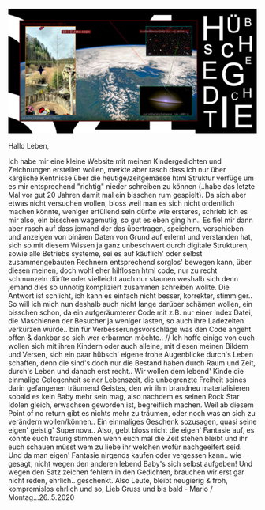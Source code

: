 

![+EERM+](https://raw.githubusercontent.com/gedichte/gedichte.github.io/master/bilder-gedichte/S4%26%239737%3BEMM%26%239856%3B42D4.jpg?raw=true "Title")

Hallo Leben, 

Ich habe mir eine kleine Website mit meinen Kindergedichten und Zeichnungen erstellen wollen, merkte aber rasch dass ich nur über kärgliche Kentnisse über die heutige/zeitgemässe html Struktur verfüge um es mir entsprechend "richtig" nieder schreiben zu können (..habe das letzte Mal vor gut 20 Jahren damit mal ein bisschen rum gespielt). Da sich aber etwas nicht versuchen wollen, bloss weil man es sich nicht ordentlich machen könnte, weniger erfüllend sein dürfte wie ersteres, schrieb ich es mir also, ein bisschen wagemutig, so gut es eben ging hin.. Es fiel mir dann aber rasch auf dass jemand der das übertragen, speichern, verschieben und anzeigen von binären Daten von Grund auf erlernt und verstanden hat, sich so mit diesem Wissen ja ganz unbeschwert durch digitale Strukturen, sowie alle Betriebs systeme, sei es auf käuflich' oder selbst zusammengebauten Rechnern entsprechend sorglos' bewegen kann, über diesen meinen, doch wohl eher hilflosen html code, nur zu recht schmunzeln dürfte oder vielleicht auch nur staunen weshalb sich denn jemand dies so unnötig kompliziert zusammen schreiben wöllte. Die Antwort ist schlicht, ich kann es einfach nicht besser, korrekter, stimmiger.. So will ich mich nun deshalb auch nicht lange darüber schämen wollen, ein bisschen schon, da ein aufgeräumterer Code mit z.B. nur einer Index Datei, die Maschienen der Besucher ja weniger lasten, so auch ihre Ladezeiten verkürzen würde.. bin für Verbesserungsvorschläge was den Code angeht offen & dankbar so sich wer erbarmen möchte.. // Ich hoffe einige von euch wollen sich mit ihren Kindern oder auch alleine, mit diesen meinen Bildern und Versen, sich ein paar hübsch' eigene frohe Augenblicke durch's Leben schaffen, denn die sind's doch nur die Bestand haben durch Raum und Zeit, durch's Leben und danach erst recht.. Wir wollen dem lebend' Kinde die einmalige Gelegenheit seiner Lebenszeit, die unbegrenzte Freiheit seines darin gefangenen träumend Geistes, den wir ihm brandneu materialisieren sobald es kein Baby mehr sein mag, also nachdem es seinen Rock Star Idolen gleich, erwachsen geworden ist, begreiflich machen. Weil ab diesem Point of no return gibt es nichts mehr zu träumen, oder noch was an sich zu verändern wollen/können.. Ein einmaliges Geschenk sozusagen, quasi seine eigen' geistig' Supernova.. Also, gebt bloss nicht die eigen' Fantasie auf, es könnte euch traurig stimmen wenn euch mal die Zeit stehen bleibt und ihr euch schauen müsst wem zu liebe ihr welchen wofür nachgeeifert seid. Und da man eigen' Fantasie nirgends kaufen oder vergessen kann.. wie gesagt, nicht wegen den anderen lebend Baby's sich selbst aufgeben!  Und wegen den Satz zeichen fehlern in den Gedichten, brauchen wir erst gar nicht reden, ehrlich.. geschenkt. Also Leute, bleibt neugierig & froh, kompromislos ehrlich und so, Lieb Gruss und bis bald - Mario / Montag...26..5.2020


